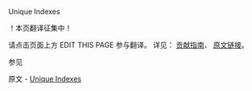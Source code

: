  Unique Indexes

 ！本页翻译征集中！

请点击页面上方 EDIT THIS PAGE 参与翻译。
详见：
[贡献指南]( https://github.com/JinMuInfo/MongoDB-Manual-zh/blob/master/CONTRIBUTING.md )、
[原文链接](  https://docs.mongodb.com/manual/core/index-unique/  )。

 参见

原文 - [Unique Indexes]( https://docs.mongodb.com/manual/core/index-unique/ )

